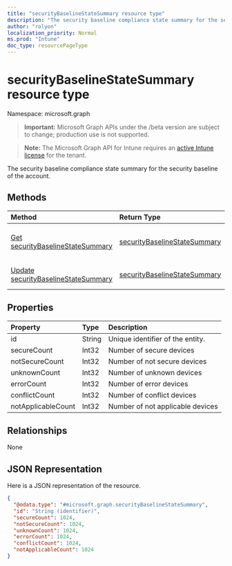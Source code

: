 ```yaml
---
title: "securityBaselineStateSummary resource type"
description: "The security baseline compliance state summary for the security baseline of the account."
author: "rolyon"
localization_priority: Normal
ms.prod: "Intune"
doc_type: resourcePageType
---
```


# securityBaselineStateSummary resource type

Namespace: microsoft.graph

> **Important:** Microsoft Graph APIs under the /beta version are subject to change; production use is not supported.

> **Note:** The Microsoft Graph API for Intune requires an [active Intune license](https://go.microsoft.com/fwlink/?linkid=839381) for the tenant.

The security baseline compliance state summary for the security baseline of the account.

## Methods
|Method|Return Type|Description|
|:---|:---|:---|
|[Get securityBaselineStateSummary](../api/intune-deviceintent-securitybaselinestatesummary-get.md)|[securityBaselineStateSummary](../resources/intune-deviceintent-securitybaselinestatesummary.md)|Read properties and relationships of the [securityBaselineStateSummary](../resources/intune-deviceintent-securitybaselinestatesummary.md) object.|
|[Update securityBaselineStateSummary](../api/intune-deviceintent-securitybaselinestatesummary-update.md)|[securityBaselineStateSummary](../resources/intune-deviceintent-securitybaselinestatesummary.md)|Update the properties of a [securityBaselineStateSummary](../resources/intune-deviceintent-securitybaselinestatesummary.md) object.|

## Properties
|Property|Type|Description|
|:---|:---|:---|
|id|String|Unique identifier of the entity.|
|secureCount|Int32|Number of secure devices|
|notSecureCount|Int32|Number of not secure devices|
|unknownCount|Int32|Number of unknown devices|
|errorCount|Int32|Number of error devices|
|conflictCount|Int32|Number of conflict devices|
|notApplicableCount|Int32|Number of not applicable devices|

## Relationships
None

## JSON Representation
Here is a JSON representation of the resource.
<!-- {
  "blockType": "resource",
  "keyProperty": "id",
  "@odata.type": "microsoft.graph.securityBaselineStateSummary"
}
-->
``` json
{
  "@odata.type": "#microsoft.graph.securityBaselineStateSummary",
  "id": "String (identifier)",
  "secureCount": 1024,
  "notSecureCount": 1024,
  "unknownCount": 1024,
  "errorCount": 1024,
  "conflictCount": 1024,
  "notApplicableCount": 1024
}
```




